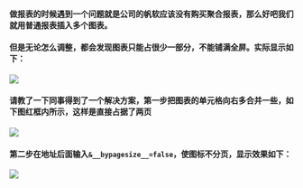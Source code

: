 #### 做报表的时候遇到一个问题就是公司的帆软应该没有购买聚合报表，那么好吧我们就用普通报表插入多个图表。  
#### 但是无论怎么调整，都会发现图表只能占很少一部分，不能铺满全屏。实际显示如下：  
![](https://upload-images.jianshu.io/upload_images/17736870-85d11fcd62e94ffa.jpg?imageMogr2/auto-orient/strip%7CimageView2/2/w/1240)
#### 请教了一下同事得到了一个解决方案，第一步把图表的单元格向右多合并一些，如下图红框内所示，这样是直接占据了两页  
![](https://upload-images.jianshu.io/upload_images/17736870-3ede2eb8a4c057e8.jpg?imageMogr2/auto-orient/strip%7CimageView2/2/w/1240)  
#### 第二步在地址后面输入`&__bypagesize__=false`，使图标不分页，显示效果如下：
![](https://upload-images.jianshu.io/upload_images/17736870-be5ed57b513289b3.jpg?imageMogr2/auto-orient/strip%7CimageView2/2/w/1240)
